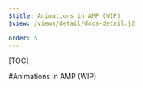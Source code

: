 ```yaml
---
$title: Animations in AMP (WIP)
$view: /views/detail/docs-detail.j2

order: 5
---
```


[TOC]

#Animations in AMP (WIP)
